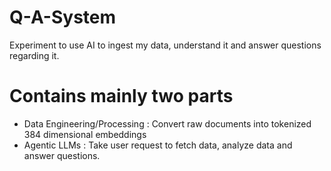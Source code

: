 # Q-A-System
Experiment to use AI to ingest my data, understand it and answer questions regarding it.


# Contains mainly two parts
- Data Engineering/Processing : Convert raw documents into tokenized 384 dimensional embeddings
- Agentic LLMs : Take user request to fetch data, analyze data and answer questions.
